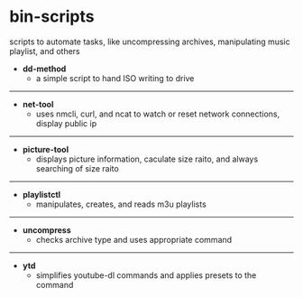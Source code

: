 # bin-scripts
scripts to automate tasks, like uncompressing archives, manipulating music playlist, and others

* **dd-method**
  - a simple script to hand ISO writing to drive
---
* **net-tool**
  - uses nmcli, curl, and ncat to watch or reset network connections, display public ip
---
* **picture-tool**
  - displays picture information, caculate size raito, and always searching of size raito
---
* **playlistctl**
  - manipulates, creates, and reads m3u playlists
---
* **uncompress**
  - checks archive type and uses appropriate command
---
* **ytd**
  - simplifies youtube-dl commands and applies presets to the command
